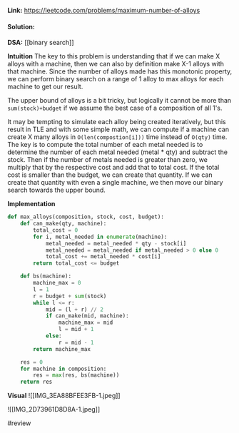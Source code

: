 
**Link:** https://leetcode.com/problems/maximum-number-of-alloys
#### Solution:

**DSA:** [[binary search]]

**Intuition**
The key to this problem is understanding that if we can make X alloys with a machine, then we can also by definition make X-1 alloys with that machine. Since the number of alloys made has this monotonic property, we can perform binary search on a range of 1 alloy to max alloys for each machine to get our result. 

The upper bound of alloys is a bit tricky, but logically it cannot be more than `sum(stock)+budget` if we assume the best case of a composition of all 1's. 

It may be tempting to simulate each alloy being created iteratively, but this result in TLE and with some simple math, we can compute if a machine can create X many alloys in `O(len(compostion[i]))` time instead of `O(qty)` time. The key is to compute the total number of each metal needed is to determine the number of each metal needed (metal * qty) and subtract the stock. Then if the number of metals needed is greater than zero, we multiply that by the respective cost and add that to total cost. If the total cost is smaller than the budget, we can create that quantity. If we can create that quantity with even a single machine, we then move our binary search towards the upper bound.

**Implementation**
```python
def max_alloys(composition, stock, cost, budget):
	def can_make(qty, machine):
		total_cost = 0
		for i, metal_needed in enumerate(machine):
			metal_needed = metal_needed * qty - stock[i]
			metal_needed = metal_needed if metal_needed > 0 else 0
			total_cost += metal_needed * cost[i]
		return total_cost <= budget

	def bs(machine):
		machine_max = 0
		l = 1
		r = budget + sum(stock)
		while l <= r:
			mid = (l + r) // 2
			if can_make(mid, machine):
				machine_max = mid
				l = mid + 1
			else:
				r = mid - 1
		return machine_max

	res = 0
	for machine in composition:
		res = max(res, bs(machine))
	return res
```

**Visual**
![[IMG_3EA88BFEE3FB-1.jpeg]]

![[IMG_2D73961D8D8A-1.jpeg]]

#review 


